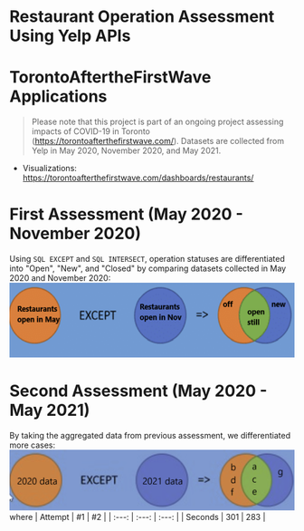 # Restaurant Operation Assessment Using Yelp APIs

# TorontoAftertheFirstWave Applications
> Please note that this project is part of an ongoing project assessing impacts of COVID-19 in Toronto (https://torontoafterthefirstwave.com/). Datasets are collected from Yelp in May 2020, November 2020, and May 2021.
* Visualizations: https://torontoafterthefirstwave.com/dashboards/restaurants/

# First Assessment (May 2020 - November 2020)
Using `SQL EXCEPT` and `SQL INTERSECT`, operation statuses are differentiated into "Open", "New", and "Closed" by comparing datasets collected in May 2020 and November 2020:
![alt text](https://github.com/lilydia/Restaurant-Operation-Assessment-Using-Yelp-APIs/blob/main/images/May2020-Nov2020_Assessment.PNG)

# Second Assessment (May 2020 - May 2021)
By taking the aggregated data from previous assessment, we differentiated more cases:
![alt text](https://github.com/lilydia/Restaurant-Operation-Assessment-Using-Yelp-APIs/blob/main/images/May2020-May2021_Assessment.PNG)
where 
| Attempt | #1 | #2 |
| :---: | :---: | :---: |
| Seconds | 301 | 283 |
